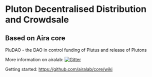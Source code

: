 #  Pluton Decentralised Distribution and Crowdsale
## Based on Aira core

PluDAO - the DAO in control funding of Plutus and release of Plutons 

More information on airalab:
[![Gitter](https://badges.gitter.im/airalab/core.svg)](https://gitter.im/airalab/core?utm_source=badge&utm_medium=badge&utm_campaign=pr-badge&utm_content=badge)

Getting started: https://github.com/airalab/core/wiki

